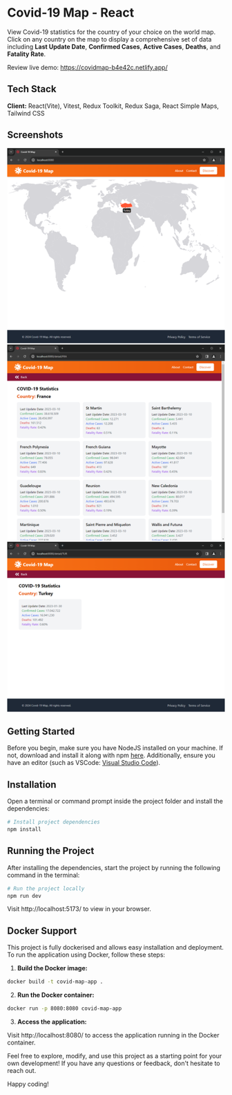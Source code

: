 # Covid-19 Map - React

View Covid-19 statistics for the country of your choice on the world map. Click on any country on the map to display a comprehensive set of data including **Last Update Date**, **Confirmed Cases**, **Active Cases**, **Deaths**, and **Fatality Rate**.

Review live demo: https://covidmap-b4e42c.netlify.app/

## Tech Stack

**Client:** React(Vite), Vitest, Redux Toolkit, Redux Saga, React Simple Maps, Tailwind CSS

## Screenshots

![alt text](public/screenshots/ss1.png?raw=true)
![alt text](public/screenshots/ss2.png?raw=true)
![alt text](public/screenshots/ss3.png?raw=true)

## Getting Started

Before you begin, make sure you have NodeJS installed on your machine. If not, download and install it along with npm [here](https://nodejs.org/en/). Additionally, ensure you have an editor (such as VSCode: [Visual Studio Code](https://code.visualstudio.com/)).

## Installation

Open a terminal or command prompt inside the project folder and install the dependencies:

```Bash
# Install project dependencies
npm install
```

## Running the Project

After installing the dependencies, start the project by running the following command in the terminal:

```Bash
# Run the project locally
npm run dev
```

Visit http://localhost:5173/ to view in your browser.

## Docker Support

This project is fully dockerised and allows easy installation and deployment. To run the application using Docker, follow these steps:

1. **Build the Docker image:**

```Bash
docker build -t covid-map-app .
```

2. **Run the Docker container:**

```Bash
docker run -p 8080:8080 covid-map-app
```

3. **Access the application:**

Visit http://localhost:8080/ to access the application running in the Docker container.

Feel free to explore, modify, and use this project as a starting point for your own development! If you have any questions or feedback, don't hesitate to reach out.

Happy coding!
